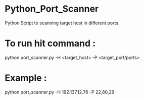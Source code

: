 # Python_Port_Scanner
Python Script to scanning target host in different ports.

# To run hit command :
python port_scanner.py -H <target_host> -P <target_port/ports>

# Example :
python port_scanner.py -H 192.137.12.76 -P 22,80,29

